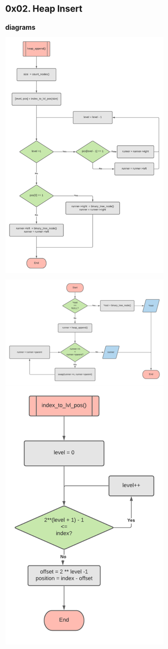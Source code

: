 # 0x02. Heap Insert
## diagrams
<style>
#img-sm: {width=10%}
</style>

<img src="assets/diagram_heap_append.png" class=img-sm></img>
![]()
![](assets/diagram_heap_insert.png)
![](assets/diagram_index_to_lvl_pos.png)
